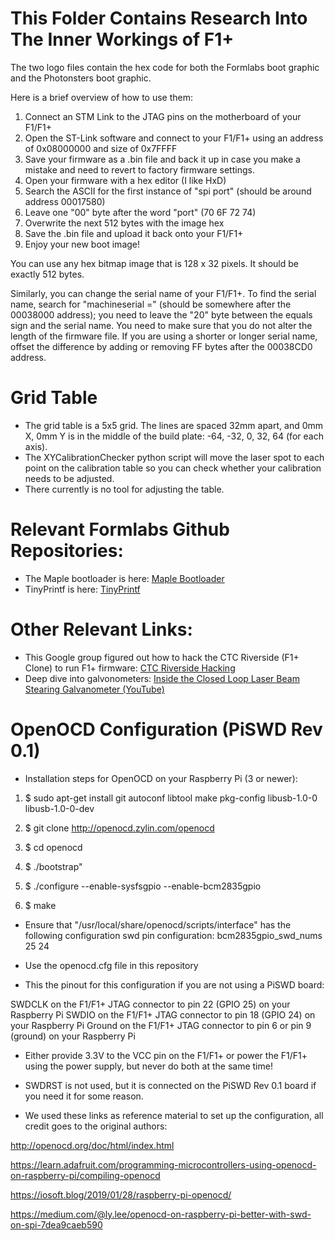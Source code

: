 # This Folder Contains Research Into The Inner Workings of F1+

The two logo files contain the hex code for both the Formlabs boot graphic and the Photonsters boot graphic.

Here is a brief overview of how to use them:
1) Connect an STM Link to the JTAG pins on the motherboard of your F1/F1+
2) Open the ST-Link software and connect to your F1/F1+ using an address of 0x08000000 and size of 0x7FFFF
3) Save your firmware as a .bin file and back it up in case you make a mistake and need to revert to factory firmware settings.
4) Open your firmware with a hex editor (I like HxD)
5) Search the ASCII for the first instance of "spi port" (should be around address 00017580)
6) Leave one "00" byte after the word "port" (70 6F 72 74)
7) Overwrite the next 512 bytes with the image hex
8) Save the .bin file and upload it back onto your F1/F1+
9) Enjoy your new boot image!

You can use any hex bitmap image that is 128 x 32 pixels. It should be exactly 512 bytes.

Similarly, you can change the serial name of your F1/F1+. To find the serial name, search for "machineserial =" (should be somewhere after the 00038000 address); you need to leave the "20" byte between the equals sign and the serial name. You need to make sure that you do not alter the length of the firmware file. If you are using a shorter or longer serial name, offset the difference by adding or removing FF bytes after the 00038CD0 address.

# Grid Table
- The grid table is a 5x5 grid. The lines are spaced 32mm apart, and 0mm X, 0mm Y is in the middle of the build plate: -64, -32, 0, 32, 64 (for each axis).
- The XYCalibrationChecker python script will move the laser spot to each point on the calibration table so you can check whether your calibration needs to be adjusted.
- There currently is no tool for adjusting the table.

# Relevant Formlabs Github Repositories:
- The Maple bootloader is here: [Maple Bootloader](https://github.com/Formlabs/maple-bootloader)
- TinyPrintf is here: [TinyPrintf](https://github.com/Formlabs/tinyprintf)

# Other Relevant Links:
- This Google group figured out how to hack the CTC Riverside (F1+ Clone) to run F1+ firmware: [CTC Riverside Hacking](https://groups.google.com/forum/#!topic/ctc3dprinters/PbFQm_7dXcs%5B1-25%5D)
- Deep dive into galvonometers: [Inside the Closed Loop Laser Beam Stearing Galvanometer (YouTube)](https://www.youtube.com/watch?v=HIBH55cbfLM&list=WL&index=38&t=0s)

# OpenOCD Configuration (PiSWD Rev 0.1)

- Installation steps for OpenOCD on your Raspberry Pi (3 or newer):

1) $ sudo apt-get install git autoconf libtool make pkg-config libusb-1.0-0 libusb-1.0-0-dev

2) $ git clone http://openocd.zylin.com/openocd

3) $ cd openocd

4) $ ./bootstrap"

5) $ ./configure --enable-sysfsgpio --enable-bcm2835gpio

6) $ make

- Ensure that "/usr/local/share/openocd/scripts/interface" has the following configuration swd pin configuration: bcm2835gpio_swd_nums 25 24

- Use the openocd.cfg file in this repository

- This the pinout for this configuration if you are not using a PiSWD board:

SWDCLK on the F1/F1+ JTAG connector to pin 22 (GPIO 25) on your Raspberry Pi
SWDIO on the F1/F1+ JTAG connector to pin 18 (GPIO 24) on your Raspberry Pi
Ground on the F1/F1+ JTAG connector to pin 6 or pin 9 (ground) on your Raspberry Pi

- Either provide 3.3V to the VCC pin on the F1/F1+ or power the F1/F1+ using the power supply, but never do both at the same time!

- SWDRST is not used, but it is connected on the PiSWD Rev 0.1 board if you need it for some reason.

- We used these links as reference material to set up the configuration, all credit goes to the original authors:

http://openocd.org/doc/html/index.html

https://learn.adafruit.com/programming-microcontrollers-using-openocd-on-raspberry-pi/compiling-openocd

https://iosoft.blog/2019/01/28/raspberry-pi-openocd/ 

https://medium.com/@ly.lee/openocd-on-raspberry-pi-better-with-swd-on-spi-7dea9caeb590